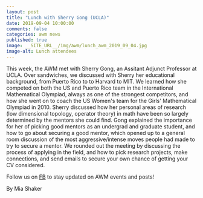 ```yaml
---
layout: post
title: "Lunch with Sherry Gong (UCLA)"
date: 2019-09-04 10:00:00
comments: false
categories: awm news
published: true
image: __SITE_URL__/img/awm/lunch_awm_2019_09_04.jpg
image-alt: Lunch attendees
---
```


This week, the AWM met with Sherry Gong, an Assitant Adjunct Professor at UCLA. Over sandwiches, we discussed with Sherry her educational 
background, from Puerto Rico to to Harvard to MIT. We learned how she competed on both the US and Puerto Rico team in the International 
Mathematical Olympiad, always as one of the strongest competitors, and how she went on to coach the US Women's team for the Girls' 
Mathematical Olympiad in 2010. Sherry discussed how her personal areas of research (low dimensional topology, operator theory) in math have
been so largely determined by the mentors she could find. Gong explained the importance for her of picking good mentors as an undergrad and
graduate student, and how to go about securing a good mentor, which opened up to a general room discussion of the most aggressive/intense 
moves people had made to try to secure a mentor. We rounded out the meeting by discussing the process of applying in the field, and how to 
pick research projects, make connections, and send emails to secure your own chance of getting your CV considered.
 
Follow us on [FB](https://www.facebook.com/AWMatUva) to stay updated on AWM events and posts!
 
By Mia Shaker
